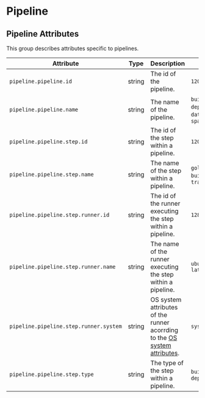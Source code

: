 <!--- Hugo front matter used to generate the website version of this page:
--->

<!-- NOTE: THIS FILE IS AUTOGENERATED. DO NOT EDIT BY HAND. -->
<!-- see templates/registry/markdown/attribute_namespace.md.j2 -->

# Pipeline

## Pipeline Attributes

This group describes attributes specific to pipelines.

| Attribute                              | Type   | Description                                                                          | Examples                                                               | Stability                                                        |
| -------------------------------------- | ------ | ------------------------------------------------------------------------------------ | ---------------------------------------------------------------------- | ---------------------------------------------------------------- |
| `pipeline.pipeline.id`                 | string | The id of the pipeline.                                                              | `120912`                                                               | ![Experimental](https://img.shields.io/badge/-experimental-blue) |
| `pipeline.pipeline.name`               | string | The name of the pipeline.                                                            | `build_go_project`; `deploy_to_k8s`; `data pipeline`; `spark pipeline` | ![Experimental](https://img.shields.io/badge/-experimental-blue) |
| `pipeline.pipeline.step.id`            | string | The id of the step within a pipeline.                                                | `12097`                                                                | ![Experimental](https://img.shields.io/badge/-experimental-blue) |
| `pipeline.pipeline.step.name`          | string | The name of the step within a pipeline.                                              | `golang lint`; `go build`; `go test`; `transform data`                 | ![Experimental](https://img.shields.io/badge/-experimental-blue) |
| `pipeline.pipeline.step.runner.id`     | string | The id of the runner executing the step within a pipeline.                           | `1289`                                                                 | ![Experimental](https://img.shields.io/badge/-experimental-blue) |
| `pipeline.pipeline.step.runner.name`   | string | The name of the runner executing the step within a pipeline.                         | `ubuntu-runner-latest`                                                 | ![Experimental](https://img.shields.io/badge/-experimental-blue) |
| `pipeline.pipeline.step.runner.system` | string | OS system attributes of the runner acorrding to the [OS system attributes](./os.md). | `system.os.name`                                                       | ![Experimental](https://img.shields.io/badge/-experimental-blue) |
| `pipeline.pipeline.step.type`          | string | The type of the step within a pipeline.                                              | `build`; `test`; `deploy`                                              | ![Experimental](https://img.shields.io/badge/-experimental-blue) |
